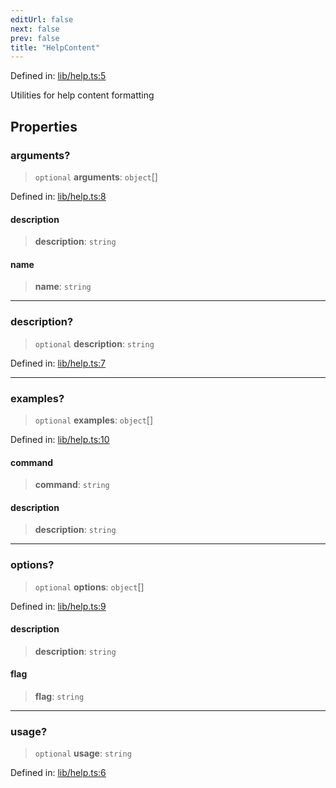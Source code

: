 ```yaml
---
editUrl: false
next: false
prev: false
title: "HelpContent"
---
```


Defined in: [lib/help.ts:5](https://github.com/yashjawale/fabr/blob/af253d796213941a067e07d1a9e8b7372a1ddc07/src/lib/help.ts#L5)

Utilities for help content formatting

## Properties

### arguments?

> `optional` **arguments**: `object`[]

Defined in: [lib/help.ts:8](https://github.com/yashjawale/fabr/blob/af253d796213941a067e07d1a9e8b7372a1ddc07/src/lib/help.ts#L8)

#### description

> **description**: `string`

#### name

> **name**: `string`

***

### description?

> `optional` **description**: `string`

Defined in: [lib/help.ts:7](https://github.com/yashjawale/fabr/blob/af253d796213941a067e07d1a9e8b7372a1ddc07/src/lib/help.ts#L7)

***

### examples?

> `optional` **examples**: `object`[]

Defined in: [lib/help.ts:10](https://github.com/yashjawale/fabr/blob/af253d796213941a067e07d1a9e8b7372a1ddc07/src/lib/help.ts#L10)

#### command

> **command**: `string`

#### description

> **description**: `string`

***

### options?

> `optional` **options**: `object`[]

Defined in: [lib/help.ts:9](https://github.com/yashjawale/fabr/blob/af253d796213941a067e07d1a9e8b7372a1ddc07/src/lib/help.ts#L9)

#### description

> **description**: `string`

#### flag

> **flag**: `string`

***

### usage?

> `optional` **usage**: `string`

Defined in: [lib/help.ts:6](https://github.com/yashjawale/fabr/blob/af253d796213941a067e07d1a9e8b7372a1ddc07/src/lib/help.ts#L6)
